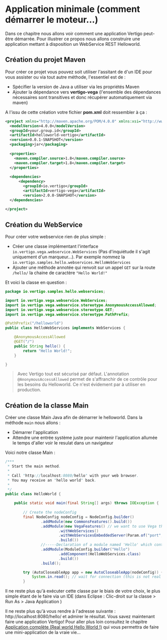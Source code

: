 # Application minimale (comment démarrer le moteur...)

Dans ce chapitre nous allons voir comment une application Vertigo peut-être démarrée.
Pour illustrer ce propos nous allons construire une application mettant à disposition un WebService REST Helloworld.

## Création du projet Maven

Pour créer ce projet vous pouvez soit utiliser l'assitant de d'un IDE pour vous assister ou via tout autre méthode, l'essentiel est de :

- Spécifier la version de Java a utiliser via les propriétés Maven
- Ajouter la dépendance vers __vertigo-vega__ (l'ensemble des dépendances nécessaires sont transitives et donc récupérer automatiquement via maven)

A l'issu de cette création votre fichier __pom.xml__ doit ressembler à ça :

```xml
<project xmlns="http://maven.apache.org/POM/4.0.0" xmlns:xsi="http://www.w3.org/2001/XMLSchema-instance" xsi:schemaLocation="http://maven.apache.org/POM/4.0.0 http://maven.apache.org/xsd/maven-4.0.0.xsd">
  <modelVersion>4.0.0</modelVersion>
  <groupId>your.group.id</groupId>
  <artifactId>helloworld-vertigo</artifactId>
  <version>0.0.1-SNAPSHOT</version>
  <packaging>jar</packaging>
  
  <properties>
  	<maven.compiler.source>1.8</maven.compiler.source>
	<maven.compiler.target>1.8</maven.compiler.target>
  </properties>
  
  <dependencies>
	  <dependency>
	  	<groupId>io.vertigo</groupId>
	  	<artifactId>vertigo-vega</artifactId>
	  	<version>2.0.0-SNAPSHOT</version>
  </dependencies>
 
</project>
```

## Création du WebService

Pour créer votre webservice rien de plus simple :
- Créer une classe implémentant l'interface `io.vertigo.vega.webservice.WebServices` (Pas d'inquiétude il s'agit uniquement d'un marqueur...). Par exemple nommez la `io.vertigo.samples.hello.webservices.HelloWebServices`
- Ajouter une méthode annotée qui renvoit sur un appel `GET` sur la route `/hello/` la chaine de caractère `"Hello World!"`

Et voici la classe en question : 

```java
package io.vertigo.samples.hello.webservices;

import io.vertigo.vega.webservice.WebServices;
import io.vertigo.vega.webservice.stereotype.AnonymousAccessAllowed;
import io.vertigo.vega.webservice.stereotype.GET;
import io.vertigo.vega.webservice.stereotype.PathPrefix;

@PathPrefix("/helloworld")
public class HelloWebServices implements WebServices {

	@AnonymousAccessAllowed
	@GET("/")
	public String hello() {
		return "Hello World!";
	}

}
```

> Avec Vertigo tout est sécurisé par défaut. L'annotation `@AnonymousAccessAllowed` permet de s'affranchir de ce contrôle pour les besoins du Helloworld. Ce n'est évidement par à utiliser en production.


## Création de la classe Main

Créer une classe Main Java afin de démarrer le helloworld. Dans la méthode `main` nous allons :

- Démarrer l'application 
- Attendre une entrée système juste pour maintenir l'application allumée le temps d'aller voir le resulat dans un navigateur

Voici notre classe Main :

```java
/***
 * Start the main method.
 *
 * Call "http://localhost:8080/hello" with your web browser.
 * You may receive an "hello world" back.
 *
 */
public class HelloWorld {

	public static void main(final String[] args) throws IOException {
		
		// Create the nodeConfig
		final NodeConfig nodeConfig = NodeConfig.builder()
				.addModule(new CommonsFeatures().build())
				.addModule(new VegaFeatures() // we want to use Vega that offers simple REST WebServices management
						.withWebServices()
						.withWebServicesEmbeddedServer(Param.of("port", "8080"))
						.build())
				//-----Declaration of a module named 'Hello' which contains a webservice component.
				.addModule(ModuleConfig.builder("Hello")
						.addComponent(HelloWebServices.class)
						.build())
				.build();

		try (AutoCloseableApp app = new AutoCloseableApp(nodeConfig)) { // start the app
			System.in.read(); // wait for connection (this is not real world code...)
		}

```

Il ne reste plus qu'à exécuter cette classe par le biais de votre choix, le plus simple étant de le faire via un IDE (dans Eclipse : Clic-droit sur la classe > Run As > Java Application )

Il ne reste plus qu'à vous rendre à l'adresse suivante : http://localhost:8080/hello/ et admirer le résultat. 
Vous savez maintenant faire une application Vertigo! Pour aller plus loin consultez le chapitre [Application complète (Real world Hello World !)](getting-started/realworld_helloworld.md) qui vous permettra de faire une mini-application de la vraie vie...